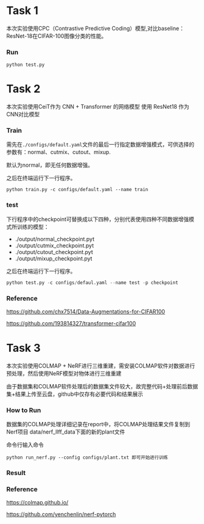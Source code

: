 # Task 1
本次实验使用CPC（Contrastive Predictive Coding）模型,对比baseline：ResNet-18在CIFAR-100图像分类的性能。

### Run

```
python test.py
``````


# Task 2
本次实验使用CeiT作为 CNN + Transformer 的网络模型
使用 ResNet18 作为CNN对比模型

### Train

需先在`./configs/default.yaml`文件的最后一行指定数据增强模式，可供选择的参数有：normal、cutmix、cutout、mixup. 

默认为normal，即无任何数据增强。

之后在终端运行下一行程序。

```
python train.py -c configs/default.yaml --name train
```

### test

下行程序中的checkpoint可替换成以下四种，分别代表使用四种不同数据增强模式所训练的模型：

- ./output/normal_checkpoint.pyt
- ./output/cutmix_checkpoint.pyt
- ./output/cutout_checkpoint.pyt
- ./output/mixup_checkpoint.pyt

之后在终端运行下一行程序。

```python
python test.py -c configs/defaul.yaml --name test -p checkpoint
```

### Reference

https://github.com/chx7514/Data-Augmentations-for-CIFAR100

https://github.com/193814327/transformer-cifar100

# Task 3

本次实验使用COLMAP + NeRF进行三维重建，需安装COLMAP软件对数据进行预处理，然后使用NeRF模型对物体进行三维重建

由于数据集和COLMAP软件处理后的数据集文件较大，故完整代码+处理前后数据集+结果上传至云盘，github中仅存有必要代码和结果展示

### How to Run

数据集的COLMAP处理详细记录在report中，将COLMAP处理结果文件复制到Nerf项目 data/nerf_llff_data下面的新的plant文件

命令行输入命令

```
python run_nerf.py --config configs/plant.txt 即可开始进行训练
``````

### Result




### Reference

https://colmap.github.io/

https://github.com/yenchenlin/nerf-pytorch


